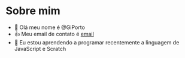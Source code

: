 # Sobre mim
- 👋 Olá meu nome é @GiPorto
- :+1: Meu email de contato é [email](giovana.porto.freitas@escola.pr.gov.br)
- 🌱 Eu estou aprendendo a programar recentemente a linguagem de JavaScript e Scratch
